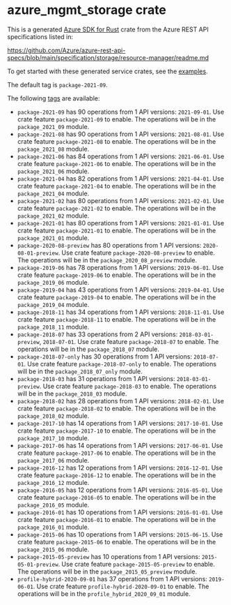 # azure_mgmt_storage crate

This is a generated [Azure SDK for Rust](https://github.com/Azure/azure-sdk-for-rust) crate from the Azure REST API specifications listed in:

https://github.com/Azure/azure-rest-api-specs/blob/main/specification/storage/resource-manager/readme.md

To get started with these generated service crates, see the [examples](https://github.com/Azure/azure-sdk-for-rust/blob/main/services/README.md#examples).

The default tag is `package-2021-09`.

The following [tags](https://github.com/Azure/azure-sdk-for-rust/blob/main/services/tags.md) are available:

- `package-2021-09` has 90 operations from 1 API versions: `2021-09-01`. Use crate feature `package-2021-09` to enable. The operations will be in the `package_2021_09` module.
- `package-2021-08` has 90 operations from 1 API versions: `2021-08-01`. Use crate feature `package-2021-08` to enable. The operations will be in the `package_2021_08` module.
- `package-2021-06` has 84 operations from 1 API versions: `2021-06-01`. Use crate feature `package-2021-06` to enable. The operations will be in the `package_2021_06` module.
- `package-2021-04` has 82 operations from 1 API versions: `2021-04-01`. Use crate feature `package-2021-04` to enable. The operations will be in the `package_2021_04` module.
- `package-2021-02` has 80 operations from 1 API versions: `2021-02-01`. Use crate feature `package-2021-02` to enable. The operations will be in the `package_2021_02` module.
- `package-2021-01` has 80 operations from 1 API versions: `2021-01-01`. Use crate feature `package-2021-01` to enable. The operations will be in the `package_2021_01` module.
- `package-2020-08-preview` has 80 operations from 1 API versions: `2020-08-01-preview`. Use crate feature `package-2020-08-preview` to enable. The operations will be in the `package_2020_08_preview` module.
- `package-2019-06` has 78 operations from 1 API versions: `2019-06-01`. Use crate feature `package-2019-06` to enable. The operations will be in the `package_2019_06` module.
- `package-2019-04` has 43 operations from 1 API versions: `2019-04-01`. Use crate feature `package-2019-04` to enable. The operations will be in the `package_2019_04` module.
- `package-2018-11` has 34 operations from 1 API versions: `2018-11-01`. Use crate feature `package-2018-11` to enable. The operations will be in the `package_2018_11` module.
- `package-2018-07` has 33 operations from 2 API versions: `2018-03-01-preview`, `2018-07-01`. Use crate feature `package-2018-07` to enable. The operations will be in the `package_2018_07` module.
- `package-2018-07-only` has 30 operations from 1 API versions: `2018-07-01`. Use crate feature `package-2018-07-only` to enable. The operations will be in the `package_2018_07_only` module.
- `package-2018-03` has 31 operations from 1 API versions: `2018-03-01-preview`. Use crate feature `package-2018-03` to enable. The operations will be in the `package_2018_03` module.
- `package-2018-02` has 28 operations from 1 API versions: `2018-02-01`. Use crate feature `package-2018-02` to enable. The operations will be in the `package_2018_02` module.
- `package-2017-10` has 14 operations from 1 API versions: `2017-10-01`. Use crate feature `package-2017-10` to enable. The operations will be in the `package_2017_10` module.
- `package-2017-06` has 14 operations from 1 API versions: `2017-06-01`. Use crate feature `package-2017-06` to enable. The operations will be in the `package_2017_06` module.
- `package-2016-12` has 12 operations from 1 API versions: `2016-12-01`. Use crate feature `package-2016-12` to enable. The operations will be in the `package_2016_12` module.
- `package-2016-05` has 12 operations from 1 API versions: `2016-05-01`. Use crate feature `package-2016-05` to enable. The operations will be in the `package_2016_05` module.
- `package-2016-01` has 10 operations from 1 API versions: `2016-01-01`. Use crate feature `package-2016-01` to enable. The operations will be in the `package_2016_01` module.
- `package-2015-06` has 10 operations from 1 API versions: `2015-06-15`. Use crate feature `package-2015-06` to enable. The operations will be in the `package_2015_06` module.
- `package-2015-05-preview` has 10 operations from 1 API versions: `2015-05-01-preview`. Use crate feature `package-2015-05-preview` to enable. The operations will be in the `package_2015_05_preview` module.
- `profile-hybrid-2020-09-01` has 37 operations from 1 API versions: `2019-06-01`. Use crate feature `profile-hybrid-2020-09-01` to enable. The operations will be in the `profile_hybrid_2020_09_01` module.
